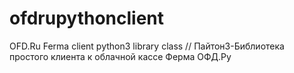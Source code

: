 # ofdrupythonclient
OFD.Ru Ferma client python3 library class // Пайтон3-Библиотека простого клиента к облачной кассе Ферма ОФД.Ру
